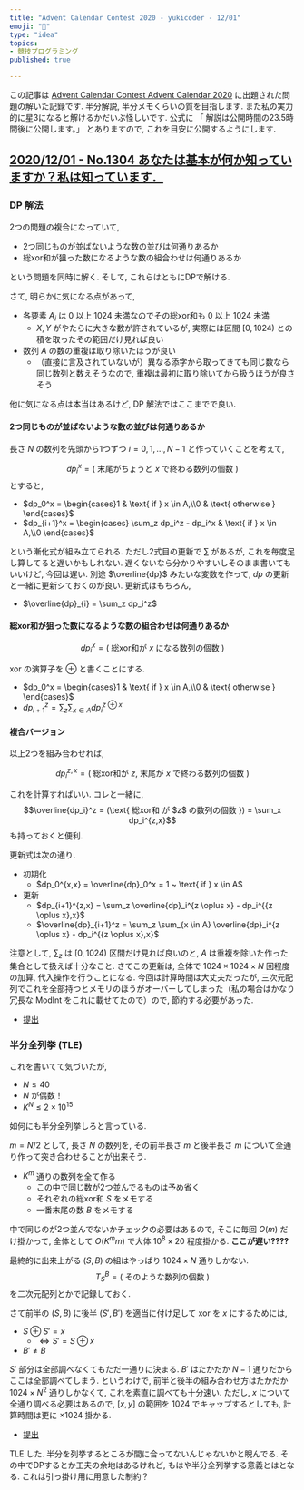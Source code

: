 ```yaml
---
title: "Advent Calendar Contest 2020 - yukicoder - 12/01"
emoji: "🍣"
type: "idea"
topics:
- 競技プログラミング
published: true

---
```


この記事は [Advent Calendar Contest Advent Calendar 2020](https://adventar.org/calendars/5073) に出題された問題の解いた記録です.  半分解説, 半分メモくらいの質を目指します.  また私の実力的に星3になると解けるかだいぶ怪しいです.  公式に 「 解説は公開時間の23.5時間後に公開します。」 とありますので, これを目安に公開するようにします.

## [2020/12/01 - No.1304 あなたは基本が何か知っていますか？私は知っています．](https://yukicoder.me/problems/no/1304)

### DP 解法

2つの問題の複合になっていて,

- 2つ同じものが並ばないような数の並びは何通りあるか
- 総xor和が狙った数になるような数の組合わせは何通りあるか

という問題を同時に解く.  そして, これらはともにDPで解ける.

さて, 明らかに気になる点があって,

- 各要素 $A_i$ は 0 以上 1024 未満なのでその総xor和も 0 以上 1024 未満
    - $X,Y$ がやたらに大きな数が許されているが, 実際には区間 $[0, 1024)$ との積を取ったその範囲だけ見れば良い
- 数列 $A$ の数の重複は取り除いたほうが良い
    - （直接に言及されていないが）異なる添字から取ってきても同じ数なら同じ数列と数えそうなので, 重複は最初に取り除いてから扱うほうが良さそう

他に気になる点は本当はあるけど, DP 解法ではここまでで良い.

#### 2つ同じものが並ばないような数の並びは何通りあるか

長さ $N$ の数列を先頭から1つずつ $i=0,1,\ldots,N-1$ と作っていくことを考えて,

$$dp_i^x = (\text{ 末尾がちょうど $x$ で終わる数列の個数 })$$
とすると,

- $dp_0^x = \begin{cases}1 & \text{ if } x \in A,\\0 & \text{ otherwise } \end{cases}$
- $dp_{i+1}^x = \begin{cases} \sum_z dp_i^z - dp_i^x & \text{ if } x \in A,\\0 \end{cases}$

という漸化式が組み立てられる.
ただし2式目の更新で $\sum$ があるが, これを毎度足し算してると遅いかもしれない.
遅くないなら分かりやすいしそのまま書いてもいいけど, 今回は遅い.
別途 $\overline{dp}$ みたいな変数を作って, $dp$ の更新と一緒に更新シておくのが良い.
更新式はもちろん,

- $\overline{dp}_{i} = \sum_z dp_i^z$

#### 総xor和が狙った数になるような数の組合わせは何通りあるか

$$dp_i^x = (\text{ 総xor和が $x$ になる数列の個数 })$$

xor の演算子を $\oplus$ と書くことにする.

- $dp_0^x = \begin{cases}1 & \text{ if } x \in A,\\0 & \text{ otherwise } \end{cases}$
- $dp_{i+1}^{z} = \sum_z \sum_{x \in A} dp_i^{z \oplus x}$

#### 複合バージョン

以上2つを組み合わせれば,

$$dp_i^{z, x} = (\text{ 総xor和が $z$, 末尾が $x$ で終わる数列の個数 })$$

これを計算すればいい. コレと一緒に,
$$\overline{dp_i}^z = (\text{ 総xor和 が $z$ の数列の個数 }) = \sum_x dp_i^{z,x}$$
も持っておくと便利.

更新式は次の通り.

- 初期化
    - $dp_0^{x,x} = \overline{dp}_0^x = 1 ~ \text{ if } x \in A$
- 更新
    - $dp_{i+1}^{z,x} = \sum_z \overline{dp}_i^{z \oplus x} - dp_i^{{z \oplus x},x}$
    - $\overline{dp}_{i+1}^z = \sum_z \sum_{x \in A} \overline{dp}_i^{z \oplus x} - dp_i^{{z \oplus x},x}$

注意として, $\sum_z$ は $[0, 1024)$ 区間だけ見れば良いのと, $A$ は重複を除いた作った集合として扱えば十分なこと.
さてこの更新は, 全体で $1024 \times 1024 \times N$ 回程度の加算, 代入操作を行うことになる.
今回は計算時間は大丈夫だったが, 三次元配列でこれを全部持つとメモリのほうがオーバーしてしまった（私の場合はかなり冗長な ModInt をこれに載せてたので）ので, 節約する必要があった.

- [提出](https://yukicoder.me/submissions/587619)

### 半分全列挙 (TLE)

これを書いてて気づいたが,

- $N \leq 40$
- $N$ が偶数！
- $K^N \leq 2 \times 10^{15}$

如何にも半分全列挙しろと言っている.

$m=N/2$ として, 長さ $N$ の数列を, その前半長さ $m$ と後半長さ $m$ について全通り作って突き合わせることが出来そう.

- $K^m$ 通りの数列を全て作る
    - この中で同じ数が2つ並んでるものは予め省く
    - それぞれの総xor和 $S$ をメモする
    - 一番末尾の数 $B$ をメモする

中で同じのが2つ並んでないかチェックの必要はあるので, そこに毎回 $O(m)$ だけ掛かって, 全体として $O(K^m m)$ で大体 $10^8 \times 20$ 程度掛かる.  __ここが遅い????__

最終的に出来上がる $(S,B)$ の組はやっぱり $1024 \times N$ 通りしかない.
$$T_S^B = (\text{ そのような数列の個数 })$$
を二次元配列とかで記録しておく.

さて前半の $(S,B)$ に後半 $(S',B')$ を適当に付け足して xor を $x$ にするためには,

- $S \oplus S' = x$
    - $\iff S' = S \oplus x$
- $B' \ne B$

$S'$ 部分は全部調べなくてもただ一通りに決まる.  $B'$ はたかだか $N-1$ 通りだからここは全部調べてしまう.  というわけで, 前半と後半の組み合わせ方はたかだか $1024 \times N^2$ 通りしかなくて, これを素直に調べても十分速い.
ただし, $x$ について全通り調べる必要はあるので, $[x,y]$ の範囲を 1024 でキャップするとしても, 計算時間は更に $\times 1024$ 掛かる.

- [提出](https://yukicoder.me/submissions/587615)

TLE した. 半分を列挙するところが間に合ってないんじゃないかと睨んでる.
その中でDPするとか工夫の余地はあるけれど, もはや半分全列挙する意義とはとなる. これは引っ掛け用に用意した制約？
